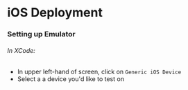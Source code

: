 # iOS Deployment

### Setting up Emulator
###### In XCode:
- In upper left-hand of screen, click on `Generic iOS Device`
- Select a a device you'd like to test on
